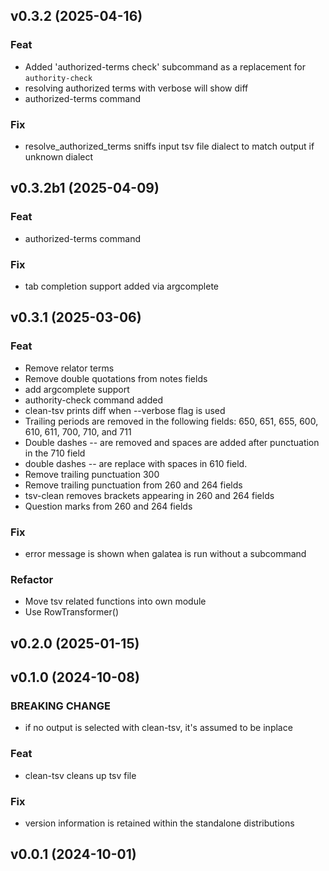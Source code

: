 ## v0.3.2 (2025-04-16)

### Feat

- Added 'authorized-terms check' subcommand as a replacement for `authority-check`
- resolving authorized terms with verbose will show diff
- authorized-terms command

### Fix

- resolve_authorized_terms sniffs input tsv file dialect to match output if unknown dialect

## v0.3.2b1 (2025-04-09)

### Feat

- authorized-terms command

### Fix

- tab completion support added via argcomplete

## v0.3.1 (2025-03-06)

### Feat

- Remove relator terms
- Remove double quotations from notes fields
- add argcomplete support
- authority-check command added
- clean-tsv prints diff when --verbose flag is used
- Trailing periods are removed in the following fields: 650, 651, 655, 600, 610, 611, 700, 710, and 711
- Double dashes -- are removed and spaces are added after punctuation in the 710 field
- double dashes -- are replace with spaces in 610 field.
- Remove trailing punctuation 300
- Remove trailing punctuation from 260 and 264 fields
- tsv-clean removes brackets appearing in 260 and 264 fields
- Question marks from 260 and 264 fields

### Fix

- error message is shown when galatea is run without a subcommand

### Refactor

- Move tsv related functions into own module
- Use RowTransformer()

## v0.2.0 (2025-01-15)

## v0.1.0 (2024-10-08)

### BREAKING CHANGE

- if no output is selected with clean-tsv, it's assumed to be inplace

### Feat

- clean-tsv cleans up tsv file

### Fix

- version information is retained within the standalone distributions

## v0.0.1 (2024-10-01)
